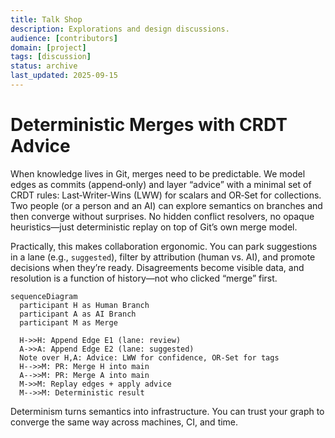```yaml
---
title: Talk Shop
description: Explorations and design discussions.
audience: [contributors]
domain: [project]
tags: [discussion]
status: archive
last_updated: 2025-09-15
---
```


# Deterministic Merges with CRDT Advice

When knowledge lives in Git, merges need to be predictable. We model edges as commits (append‑only) and layer “advice” with a minimal set of CRDT rules: Last‑Writer‑Wins (LWW) for scalars and OR‑Set for collections. Two people (or a person and an AI) can explore semantics on branches and then converge without surprises. No hidden conflict resolvers, no opaque heuristics—just deterministic replay on top of Git’s own merge model.

Practically, this makes collaboration ergonomic. You can park suggestions in a lane (e.g., `suggested`), filter by attribution (human vs. AI), and promote decisions when they’re ready. Disagreements become visible data, and resolution is a function of history—not who clicked “merge” first.

```mermaid
sequenceDiagram
  participant H as Human Branch
  participant A as AI Branch
  participant M as Merge

  H->>H: Append Edge E1 (lane: review)
  A->>A: Append Edge E2 (lane: suggested)
  Note over H,A: Advice: LWW for confidence, OR‑Set for tags
  H-->>M: PR: Merge H into main
  A-->>M: PR: Merge A into main
  M->>M: Replay edges + apply advice
  M-->>M: Deterministic result
```

Determinism turns semantics into infrastructure. You can trust your graph to converge the same way across machines, CI, and time.

